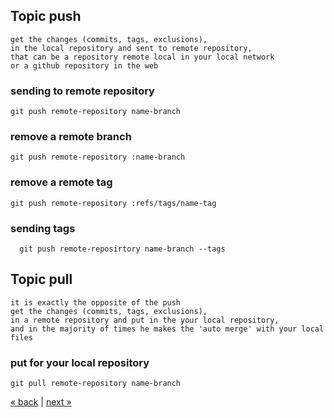 ## Topic push
```
get the changes (commits, tags, exclusions),
in the local repository and sent to remote repository, 
that can be a repository remote local in your local network 
or a github repository in the web
```
	
### sending to remote repository
    git push remote-repository name-branch
### remove a remote branch
    git push remote-repository :name-branch
### remove a remote tag
    git push remote-repository :refs/tags/name-tag
### sending tags
	  git push remote-reposirtory name-branch --tags
	  
## Topic pull
```
it is exactly the opposite of the push
get the changes (commits, tags, exclusions),
in a remote repository and put in the your local repository,
and in the majority of times he makes the 'auto merge' with your local files
```

### put for your local repository
	git pull remote-repository name-branch

	  
[&laquo; back](https://github.com/MRCardoso/git-code/blob/master/topics/remote.md) |
[next &raquo;](https://github.com/MRCardoso/git-code/blob/master/topics/branch.md)
